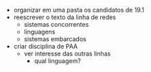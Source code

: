 - organizar em uma pasta os candidatos de 19.1
- reescrever o texto da linha de redes
    - sistemas concorrentes
    - linguagens
    - sistemas embarcados
- criar disciplina de PAA
    - ver interesse das outras linhas
        - qual linguagem?
